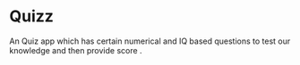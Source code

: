 # Quizz
An Quiz app which has certain numerical and IQ based questions to test our knowledge and then provide score .
